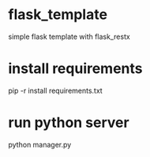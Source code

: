 # flask_template

simple flask template with flask_restx

# install requirements

pip -r install requirements.txt

# run python server

python manager.py
